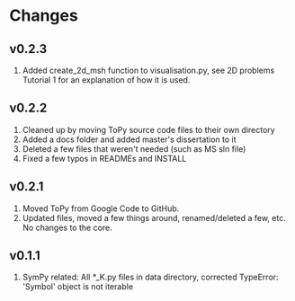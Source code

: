 # Changes

v0.2.3
---
1. Added create_2d_msh function to visualisation.py, see 2D problems Tutorial
1 for an explanation of how it is used.

v0.2.2
---
1. Cleaned up by moving ToPy source code files to their own directory
1. Added a docs folder and added master's dissertation to it
1. Deleted a few files that weren't needed (such as MS sln file)
1. Fixed a few typos in READMEs and INSTALL

v0.2.1
---
1. Moved ToPy from Google Code to GitHub.
1. Updated files, moved a few things around, renamed/deleted a few, etc. No
changes to the core.

v0.1.1
---
1. SymPy related: All *_K.py files in data directory, corrected
TypeError: 'Symbol' object is not iterable
